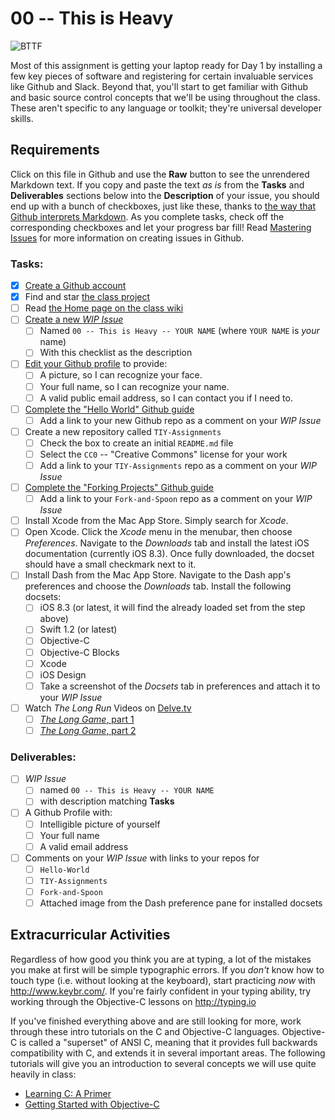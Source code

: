 # 00 -- This is Heavy

![BTTF](http://i.giphy.com/KL6leJilrOEVi.gif)

Most of this assignment is getting your laptop ready for Day 1 by installing a few key pieces of software and registering for certain invaluable services like Github and Slack. Beyond that, you'll start to get familiar with Github and basic source control concepts that we'll be using throughout the class. These aren't specific to any language or toolkit; they're universal developer skills.

## Requirements

Click on this file in Github and use the __Raw__ button to see the unrendered Markdown text. If you copy and paste the text _as is_ from the __Tasks__ and __Deliverables__ sections below into the __Description__ of your issue, you should end up with a bunch of checkboxes, just like these, thanks to [the way that Github interprets Markdown](https://guides.github.com/features/mastering-markdown/). As you complete tasks, check off the corresponding checkboxes and let your progress bar fill! Read [Mastering Issues](https://guides.github.com/features/issues/) for more information on creating issues in Github.

### Tasks:

* [X] [Create a Github account](https://github.com/signup)
* [X] Find and star [the class project](https://github.com/TheIronYard--Orlando/2015--SUMMER--iOS)
* [ ] Read [the Home page on the class wiki](https://github.com/TheIronYard--Orlando/2015--SUMMER--iOS/wiki)
* [ ] [Create a new _WIP Issue_](https://github.com/TheIronYard--Orlando/2015--SUMMER--iOS/issues/new)
  * [ ] Named `00 -- This is Heavy -- YOUR NAME` (where `YOUR NAME` is _your_ name)
  * [ ] With this checklist as the description
* [ ] [Edit your Github profile](https://github.com/settings/profile) to provide:
  * [ ] A picture, so I can recognize your face.
  * [ ] Your full name, so I can recognize your name.
  * [ ] A valid public email address, so I can contact you if I need to.
* [ ] [Complete the "Hello World" Github guide](https://guides.github.com/activities/hello-world/)
  * [ ] Add a link to your new Github repo as a comment on your *WIP Issue*
* [ ] Create a new repository called `TIY-Assignments`
  * [ ] Check the box to create an initial `README.md` file
  * [ ] Select the `CC0` -- "Creative Commons" license for your work
  * [ ] Add a link to your `TIY-Assignments` repo as a comment on your *WIP Issue*
* [ ] [Complete the "Forking Projects" Github guide](https://guides.github.com/activities/forking/)
    * [ ] Add a link to your `Fork-and-Spoon` repo as a comment on your *WIP Issue*
* [ ] Install Xcode from the Mac App Store. Simply search for _Xcode_.
* [ ] Open Xcode. Click the _Xcode_ menu in the menubar, then choose _Preferences_. Navigate to the _Downloads_ tab and install the latest iOS documentation (currently iOS 8.3). Once fully downloaded, the docset should have a small checkmark next to it.
* [ ] Install Dash from the Mac App Store. Navigate to the Dash app's preferences and choose the _Downloads_ tab. Install the following docsets:
    * [ ] iOS 8.3 (or latest, it will find the already loaded set from the step above)
    * [ ] Swift 1.2 (or latest)
    * [ ] Objective-C
    * [ ] Objective-C Blocks
    * [ ] Xcode
    * [ ] iOS Design
    * [ ] Take a screenshot of the _Docsets_ tab in preferences and attach it to your _WIP Issue_
* [ ] Watch _The Long Run_ Videos on [Delve.tv](http://delve.tv)
   * [ ] [_The Long Game_, part 1](http://delve.tv/the-long-game-part-one/)
   * [ ] [_The Long Game_, part 2](http://delve.tv/the-long-game-part-2/)

### Deliverables:

* [ ] _WIP Issue_
  * [ ] named `00 -- This is Heavy -- YOUR NAME`
  * [ ] with description matching __Tasks__
* [ ] A Github Profile with:
  * [ ] Intelligible picture of yourself
  * [ ] Your full name
  * [ ] A valid email address
* [ ] Comments on your *WIP Issue* with links to your repos for
  * [ ] `Hello-World`
  * [ ] `TIY-Assignments`
  * [ ] `Fork-and-Spoon`
  * [ ] Attached image from the Dash preference pane for installed docsets

## Extracurricular Activities

Regardless of how good you think you are at typing, a lot of the mistakes you make at first will be simple typographic errors. If you _don't_ know how to touch type (i.e. without looking at the keyboard), start practicing _now_ with http://www.keybr.com/. If you're fairly confident in your typing ability, try working through the Objective-C lessons on http://typing.io

If you've finished everything above and are still looking for more, work through these intro tutorials on the C and Objective-C languages. Objective-C is called a "superset" of ANSI C, meaning that it provides full backwards compatibility with C, and extends it in several important areas. The following tutorials will give you an introduction to several concepts we will use quite heavily in class:

* [Learning C: A Primer](http://code.tutsplus.com/tutorials/learning-c-a-primer--mobile-13916)
* [Getting Started with Objective-C](http://code.tutsplus.com/tutorials/getting-started-with-objective-c--mobile-13944)
